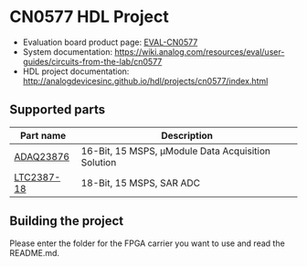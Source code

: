 # CN0577 HDL Project

- Evaluation board product page: [EVAL-CN0577](https://www.analog.com/cn0577)
- System documentation: https://wiki.analog.com/resources/eval/user-guides/circuits-from-the-lab/cn0577 
- HDL project documentation: http://analogdevicesinc.github.io/hdl/projects/cn0577/index.html

## Supported parts

| Part name                               | Description                                               |
|-----------------------------------------|-----------------------------------------------------------|
| [ADAQ23876](https://www.analog.com/ADAQ23876) | 16-Bit, 15 MSPS, μModule Data Acquisition Solution |
| [LTC2387-18](https://www.analog.com/LTC2387-18) | 18-Bit, 15 MSPS, SAR ADC |

## Building the project

Please enter the folder for the FPGA carrier you want to use and read the README.md.